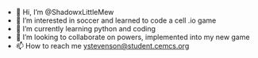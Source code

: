 - 👋 Hi, I’m @ShadowxLittleMew
- 👀 I’m interested in soccer and learned to code a cell .io game
- 🌱 I’m currently learning python and coding
- 💞️ I’m looking to collaborate on powers, implemented into my new game
- 📫 How to reach me ystevenson@student.cemcs.org

<!---
ShadowxLittleMew/ShadowxLittleMew is a ✨ special ✨ repository because its `README.md` (this file) appears on your GitHub profile.
You can click the Preview link to take a look at your changes.
--->
